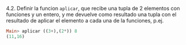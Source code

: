 4.2. Definir la funcion ```aplicar```, que recibe una tupla de 2 elementos con 
funciones y un entero, y me devuelve como resultado una tupla con el resultado de aplicar el 
elemento a cada una de la funciones, p.ej.

```haskell
Main> aplicar ((3+),(2*)) 8 
(11,16) 
```
